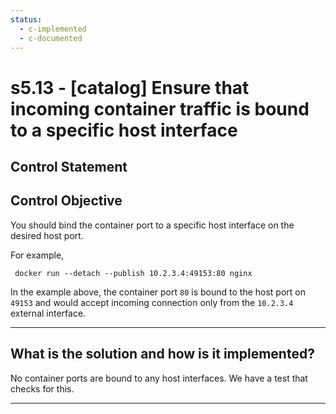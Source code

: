 ```yaml
---
status:
  - c-implemented
  - c-documented
---
```


# s5.13 - \[catalog\] Ensure that incoming container traffic is bound to a specific host interface

## Control Statement

## Control Objective

You should bind the container port to a specific host interface on the desired host port.

For example,

```  docker run --detach --publish 10.2.3.4:49153:80 nginx  ```

In the example above, the container port `80` is bound to the host port on `49153` and would accept incoming connection only from the `10.2.3.4` external interface.

______________________________________________________________________

## What is the solution and how is it implemented?

No container ports are bound to any host interfaces. We have a test that checks for this.

______________________________________________________________________
